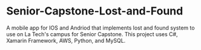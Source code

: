 # Senior-Capstone-Lost-and-Found
A mobile app for IOS and Andriod that implements lost and found system to use on La Tech's campus for Senior Capstone.
This project uses C#, Xamarin Framework, AWS, Python, and MySQL.
